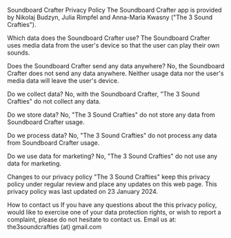 Soundboard Crafter Privacy Policy
The Soundboard Crafter app is provided by Nikolaj Budzyn, Julia Rimpfel and Anna-Maria Kwasny ("The 3 Sound Crafties").

Which data does the Soundboard Crafter use?
The Soundboard Crafter uses media data from the user's device so that the user can play their own sounds.

Does the Soundboard Crafter send any data anywhere?
No, the Soundboard Crafter does not send any data anywhere. Neither usage data nor the user's media data will leave the user's device.

Do we collect data?
No, with the Soundboard Crafter, "The 3 Sound Crafties" do not collect any data.

Do we store data?
No, "The 3 Sound Crafties" do not store any data from Soundboard Crafter usage.

Do we process data?
No, "The 3 Sound Crafties" do not process any data from Soundboard Crafter usage.

Do we use data for marketing?
No, "The 3 Sound Crafties" do not use any data for marketing.

Changes to our privacy policy
"The 3 Sound Crafties" keep this privacy policy under regular review and place any updates on this web page.
This privacy policy was last updated on 23 January 2024.

How to contact us
If you have any questions about the this privacy policy, would like to exercise one of your data protection rights, or wish to report a complaint, please do not hesitate to contact us. Email us at: the3soundcrafties (at) gmail.com
